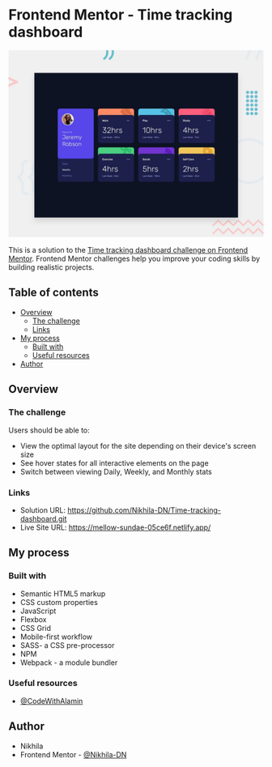 # Frontend Mentor - Time tracking dashboard

![Design preview for the Time tracking dashboard coding challenge](./design/desktop-preview.jpg)

This is a solution to the [Time tracking dashboard challenge on Frontend Mentor](https://www.frontendmentor.io/challenges/time-tracking-dashboard-UIQ7167Jw). Frontend Mentor challenges help you improve your coding skills by building realistic projects. 

## Table of contents

- [Overview](#overview)
  - [The challenge](#the-challenge)
  - [Links](#links)
- [My process](#my-process)
  - [Built with](#built-with)
  - [Useful resources](#useful-resources)
- [Author](#author)


## Overview

### The challenge

Users should be able to:

- View the optimal layout for the site depending on their device's screen size
- See hover states for all interactive elements on the page
- Switch between viewing Daily, Weekly, and Monthly stats

### Links

- Solution URL: https://github.com/Nikhila-DN/Time-tracking-dashboard.git
- Live Site URL: https://mellow-sundae-05ce6f.netlify.app/

## My process

### Built with

- Semantic HTML5 markup
- CSS custom properties
- JavaScript
- Flexbox
- CSS Grid
- Mobile-first workflow
- SASS- a CSS pre-processor
- NPM
- Webpack - a module bundler


### Useful resources

- [@CodeWithAlamin]([https://www.frontendmentor.io/profile/Nikhila-DN])

## Author

- Nikhila
- Frontend Mentor - [@Nikhila-DN]([https://www.frontendmentor.io/profile/Nikhila-DN])


